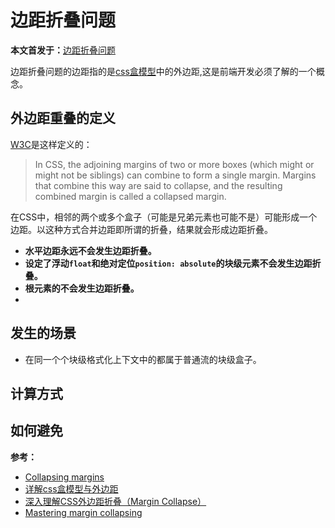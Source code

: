 # 边距折叠问题
**本文首发于：**[边距折叠问题](https://www.yuque.com/baige-yid0a/qqvsy2/ez4bd1)

边距折叠问题的边距指的是[css盒模型](https://www.yuque.com/baige-yid0a/qqvsy2/oa1sgo)中的外边距,这是前端开发必须了解的一个概念。

## 外边距重叠的定义
[W3C](https://www.w3.org/TR/CSS2/box.html#collapsing-margins)是这样定义的：

> In CSS, the adjoining margins of two or more boxes (which might or might not be siblings) can combine to form a single margin. Margins that combine this way are said to collapse, and the resulting combined margin is called a collapsed margin.

在CSS中，相邻的两个或多个盒子（可能是兄弟元素也可能不是）可能形成一个边距。以这种方式合并边距即所谓的折叠，结果就会形成边距折叠。

- **水平边距永远不会发生边距折叠。**
- **设定了浮动`float`和绝对定位`position: absolute`的块级元素不会发生边距折叠。**
- **根元素的不会发生边距折叠。**
- 

## 发生的场景
- 在同一个个块级格式化上下文中的都属于普通流的块级盒子。



## 计算方式

## 如何避免

**参考：**
- [Collapsing margins](https://www.w3.org/TR/CSS2/box.html#collapsing-margins)
- [详解css盒模型与外边距](https://segmentfault.com/a/1190000010986850?utm_source=sf-similar-article)
- [深入理解CSS外边距折叠（Margin Collapse）](https://tech.youzan.com/css-margin-collapse/)
- [Mastering margin collapsing](https://developer.mozilla.org/en-US/docs/Web/CSS/CSS_Box_Model/Mastering_margin_collapsing)

